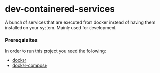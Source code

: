 # dev-containered-services
A bunch of services that are executed from docker instead of having them installed on your system. Mainly used for development.

### Prerequisites
In order to run this project you need the following:
 - [docker](https://www.docker.com/community-edition#/download)
 - [docker-compose](https://docs.docker.com/compose/install/)
